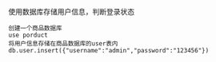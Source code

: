 使用数据库存储用户信息，判断登录状态
```
创建一个商品数据库
use porduct
将用户信息存储在商品数据库的user表内
db.user.insert({"username":"admin","password":"123456"})
```